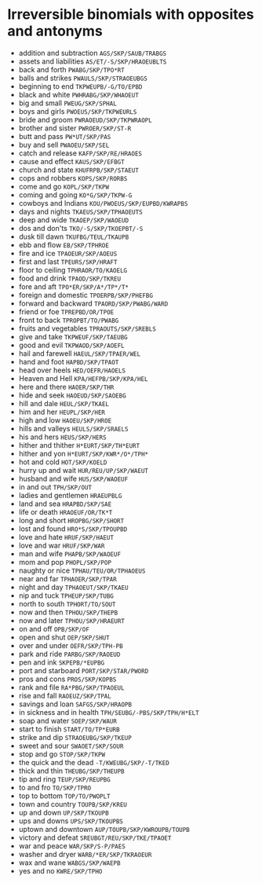 # Irreversible binomials with opposites and antonyms

* addition and subtraction `AGS/SKP/SAUB/TRABGS`
* assets and liabilities `AS/ET/-S/SKP/HRAOEUBLTS`
* back and forth `PWABG/SKP/TPO*RT`
* balls and strikes `PWAULS/SKP/STRAOEUBGS`
* beginning to end `TKPWEUPB/-G/TO/EPBD`
* black and white `PWHRABG/SKP/WHAOEUT`
* big and small `PWEUG/SKP/SPHAL`
* boys and girls `PWOEUS/SKP/TKPWEURLS`
* bride and groom `PWRAOEUD/SKP/TKPWRAOPL`
* brother and sister `PWROER/SKP/ST-R`
* butt and pass `PW*UT/SKP/PAS`
* buy and sell `PWAOEU/SKP/SEL`
* catch and release `KAFP/SKP/RE/HRAOES`
* cause and effect `KAUS/SKP/EFBGT`
* church and state `KHUFRPB/SKP/STAEUT`
* cops and robbers `KOPS/SKP/RORBS`
* come and go `KOPL/SKP/TKPW`
* coming and going `KO*G/SKP/TKPW-G`
* cowboys and Indians `KOU/PWOEUS/SKP/EUPBD/KWRAPBS`
* days and nights `TKAEUS/SKP/TPHAOEUTS`
* deep and wide `TKAOEP/SKP/WAOEUD`
* dos and don'ts `TKO/-S/SKP/TKOEPBT/-S`
* dusk till dawn `TKUFBG/TEUL/TKAUPB`
* ebb and flow `EB/SKP/TPHROE`
* fire and ice `TPAOEUR/SKP/AOEUS`
* first and last `TPEURS/SKP/HRAFT`
* floor to ceiling `TPHRAOR/TO/KAOELG`
* food and drink `TPAOD/SKP/TKREU`
* fore and aft `TPO*ER/SKP/A*/TP*/T*`
* foreign and domestic `TPOERPB/SKP/PHEFBG`
* forward and backward `TPAORD/SKP/PWABG/WARD`
* friend or foe `TPREPBD/OR/TPOE`
* front to back `TPROPBT/TO/PWABG`
* fruits and vegetables `TPRAOUTS/SKP/SREBLS`
* give and take `TKPWEUF/SKP/TAEUBG`
* good and evil `TKPWAOD/SKP/AOEFL`
* hail and farewell `HAEUL/SKP/TPAER/WEL`
* hand and foot `HAPBD/SKP/TPAOT`
* head over heels `HED/OEFR/HAOELS`
* Heaven and Hell `KPA/HEFPB/SKP/KPA/HEL`
* here and there `HAOER/SKP/THR`
* hide and seek `HAOEUD/SKP/SAOEBG`
* hill and dale `HEUL/SKP/TKAEL`
* him and her `HEUPL/SKP/HER`
* high and low `HAOEU/SKP/HROE`
* hills and valleys `HEULS/SKP/SRAELS`
* his and hers `HEUS/SKP/HERS`
* hither and thither `H*EURT/SKP/TH*EURT`
* hither and yon `H*EURT/SKP/KWR*/O*/TPH*`
* hot and cold `HOT/SKP/KOELD`
* hurry up and wait `HUR/REU/UP/SKP/WAEUT`
* husband and wife `HUS/SKP/WAOEUF`
* in and out `TPH/SKP/OUT`
* ladies and gentlemen `HRAEUPBLG`
* land and sea `HRAPBD/SKP/SAE`
* life or death `HRAOEUF/OR/TK*T`
* long and short `HROPBG/SKP/SHORT`
* lost and found `HRO*S/SKP/TPOUPBD`
* love and hate `HRUF/SKP/HAEUT`
* love and war `HRUF/SKP/WAR`
* man and wife `PHAPB/SKP/WAOEUF`
* mom and pop `PHOPL/SKP/POP`
* naughty or nice `TPHAU/TEU/OR/TPHAOEUS`
* near and far `TPHAOER/SKP/TPAR`
* night and day `TPHAOEUT/SKP/TKAEU`
* nip and tuck `TPHEUP/SKP/TUBG`
* north to south `TPHORT/TO/SOUT`
* now and then `TPHOU/SKP/THEPB`
* now and later `TPHOU/SKP/HRAEURT`
* on and off `OPB/SKP/OF`
* open and shut `OEP/SKP/SHUT`
* over and under `OEFR/SKP/TPH-PB`
* park and ride `PARBG/SKP/RAOEUD`
* pen and ink `SKPEPB/*EUPBG`
* port and starboard `PORT/SKP/STAR/PWORD`
* pros and cons `PROS/SKP/KOPBS`
* rank and file `RA*PBG/SKP/TPAOEUL`
* rise and fall `RAOEUZ/SKP/TPAL`
* savings and loan `SAFGS/SKP/HRAOPB`
* in sickness and in health `TPH/SEUBG/-PBS/SKP/TPH/H*ELT`
* soap and water `SOEP/SKP/WAUR`
* start to finish `START/TO/TP*EURB`
* strike and dip `STRAOEUBG/SKP/TKEUP`
* sweet and sour `SWAOET/SKP/SOUR`
* stop and go `STOP/SKP/TKPW`
* the quick and the dead `-T/KWEUBG/SKP/-T/TKED`
* thick and thin `THEUBG/SKP/THEUPB`
* tip and ring `TEUP/SKP/REUPBG`
* to and fro `TO/SKP/TPRO`
* top to bottom `TOP/TO/PWOPLT`
* town and country `TOUPB/SKP/KREU`
* up and down `UP/SKP/TKOUPB`
* ups and downs `UPS/SKP/TKOUPBS`
* uptown and downtown `AUP/TOUPB/SKP/KWROUPB/TOUPB`
* victory and defeat `SREUBGT/REU/SKP/TKE/TPAOET`
* war and peace `WAR/SKP/S-P/PAES`
* washer and dryer `WARB/*ER/SKP/TKRAOEUR`
* wax and wane `WABGS/SKP/WAEPB`
* yes and no `KWRE/SKP/TPHO`
